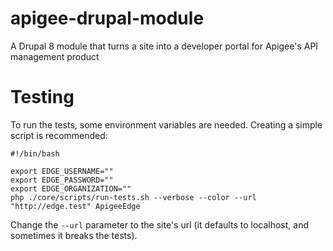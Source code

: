 # apigee-drupal-module
A Drupal 8 module that turns a site into a developer portal for Apigee's API management product

# Testing

To run the tests, some environment variables are needed. Creating a simple script is recommended:

```
#!/bin/bash

export EDGE_USERNAME=""
export EDGE_PASSWORD=""
export EDGE_ORGANIZATION=""
php ./core/scripts/run-tests.sh --verbose --color --url "http://edge.test" ApigeeEdge
```

Change the `--url` parameter to the site's url (it defaults to localhost, and sometimes it breaks the tests).
